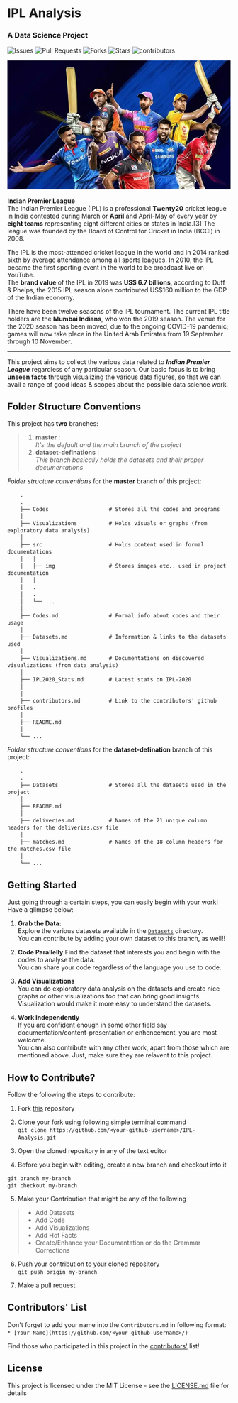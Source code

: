 # IPL Analysis  
### A Data Science Project  

 
![Issues](https://img.shields.io/github/issues/Team-thedatatribune/IPL-Analysis?style=for-the-badge)
![Pull Requests](https://img.shields.io/github/issues-pr/Team-thedatatribune/IPL-Analysis?style=for-the-badge)
![Forks](https://img.shields.io/github/forks/Team-thedatatribune/IPL-Analysis?style=for-the-badge)
![Stars](https://img.shields.io/github/stars/Team-thedatatribune/IPL-Analysis?style=for-the-badge)
![contributors](https://img.shields.io/github/contributors/Team-thedatatribune/IPL-Analysis?style=for-the-badge)


![IPL Header](./src/img/header.png)  
  
**Indian Premier League**  
The Indian Premier League (IPL) is a professional **Twenty20** cricket league in India contested during March or **April** and April-May of every year by **eight teams** representing eight different cities or states in India.[3] The league was founded by the Board of Control for Cricket in India (BCCI) in 2008.  
  
The IPL is the most-attended cricket league in the world and in 2014 ranked sixth by average attendance among all sports leagues. In 2010, the IPL became the first sporting event in the world to be broadcast live on YouTube.   
The **brand value** of the IPL in 2019 was **US$ 6.7 billions**, according to Duff & Phelps, the 2015 IPL season alone contributed US$160 million to the GDP of the Indian economy.   
  
There have been twelve seasons of the IPL tournament. The current IPL title holders are the **Mumbai Indians**, who won the 2019 season. The venue for the 2020 season has been moved, due to the ongoing COVID-19 pandemic; games will now take place in the United Arab Emirates from 19 September through 10 November.  

---

This project aims to collect the various data related to _**Indian Premier League**_ regardless of any particular season. Our basic focus is to bring **unseen facts** through visualizing the various data figures, so that we can avail a range of good ideas & scopes about the possible data science work.  

## Folder Structure Conventions

This project has **two** branches:  

> 1. **master** :  
>   _It's the default and the main branch of the project_
> 2. **dataset-definations** :  
>   _This branch basically holds the datasets and their proper documentations_  

  
_Folder structure conventions_ for the **master** branch of this project:  

```
    .
    .
    ├── Codes                   # Stores all the codes and programs
    │
    ├── Visualizations          # Holds visuals or graphs (from exploratory data analysis)
    │
    ├── src                     # Holds content used in formal documentations
    │   │
    │   ├── img                 # Stores images etc.. used in project documentation
    │   │
    │   .
    │   .
    │   └── ...         
    │
    ├── Codes.md                # Formal info about codes and their usage
    │
    ├── Datasets.md             # Information & links to the datasets used
    │
    ├── Visualizations.md       # Documentations on discovered visualizations (from data analysis)   
    │   
    ├── IPL2020_Stats.md        # Latest stats on IPL-2020
    │
    │
    ├── contributors.md         # Link to the contributors' github profiles
    │
    ├── README.md                  
    │
    └── ...
```
  

_Folder structure conventions_ for the **dataset-defination** branch of this project:   
  
```
    .
    .
    ├── Datasets                # Stores all the datasets used in the project
    │
    ├── README.md
    │
    ├── deliveries.md           # Names of the 21 unique column headers for the deliveries.csv file
    │
    ├── matches.md              # Names of the 18 column headers for the matches.csv file
    │
    └── ...
```  
  
  
## Getting Started

 Just going through a certain steps, you can easily begin with your work!  
 Have a glimpse below:  

 1. **Grab the Data:**  
 Explore the various datasets available in the [```Datasets```](https://github.com/Team-thedatatribune/IPL-Analysis/tree/dataset-defination) directory.  
 You can contribute by adding your own dataset to this branch, as well!!  

 2. **Code Parallelly**
 Find the dataset that interests you and begin with the codes to analyse the data.  
 You can share your code regardless of the language you use to code.  

 3. **Add Visualizations**  
 You can do exploratory data analysis on the datasets and create nice graphs or other visualizations too that can bring good insights.  
 Visualization would make it more easy to understand the datasets.  

 4. **Work Independently**  
 If you are confident enough in some other field say documentation/content-presentation or enhencement, you are most welcome.  
 You can also contribute with any other work, apart from those which are mentioned above. Just, make sure they are relavent to this project.
  

## How to Contribute?

Follow the following the steps to contribute:  
1. Fork [this](https://github.com/Team-thedatatribune/IPL-Analysis) repository

2. Clone your fork using following simple terminal command  
```git clone https://github.com/<your-github-username>/IPL-Analysis.git```

3. Open the cloned repository in any of the text editor

4. Before you begin with editing, create a new branch and checkout into it
```
git branch my-branch
git checkout my-branch
```

5. Make your Contribution that might be any of the following  
> * Add Datasets  
> * Add Code  
> * Add Visualizations  
> * Add Hot Facts  
> * Create/Enhance your Documantation or do the Grammar Corrections  
  
6. Push your contribution to your cloned repository  
```git push origin my-branch```  

7. Make a pull request.

## Contributors' List
<!-- 
* You are almost there, now it time for you to be on our contributors page. Just find your pull request and comment the below message by relacing <username> with your name and <contributors> with the type of contribution. You can find the contribution type [here](https://allcontributors.org/docs/en/emoji-key)
```markdown
   @all-contributors please add @<username> for <contributions>
```
Thanks goes to these wonderful people ([emoji key](https://allcontributors.org/docs/en/emoji-key)):  -->
  
Don't forget to add your name into the ```Contributors.md``` in following format:  
```* [Your Name](https://github.com/<your-github-username>/)```  
  
Find those who participated in this project in the [contributors'](./contributors.md) list!  

## License

This project is licensed under the MIT License - see the [LICENSE.md](LICENSE.md) file for details
